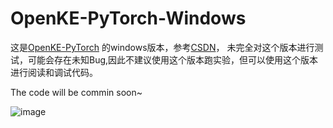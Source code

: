 # OpenKE-PyTorch-Windows

这是[OpenKE-PyTorch](https://github.com/thunlp/OpenKE) 的windows版本，参考[CSDN](https://blog.csdn.net/wangdong1106/article/details/109597447)，
未完全对这个版本进行测试，可能会存在未知Bug,因此不建议使用这个版本跑实验，但可以使用这个版本进行阅读和调试代码。

The code will be commin soon~

![image](https://https://github.com/sunke-github/OpenKE-Windows/blob/main/results.png)
